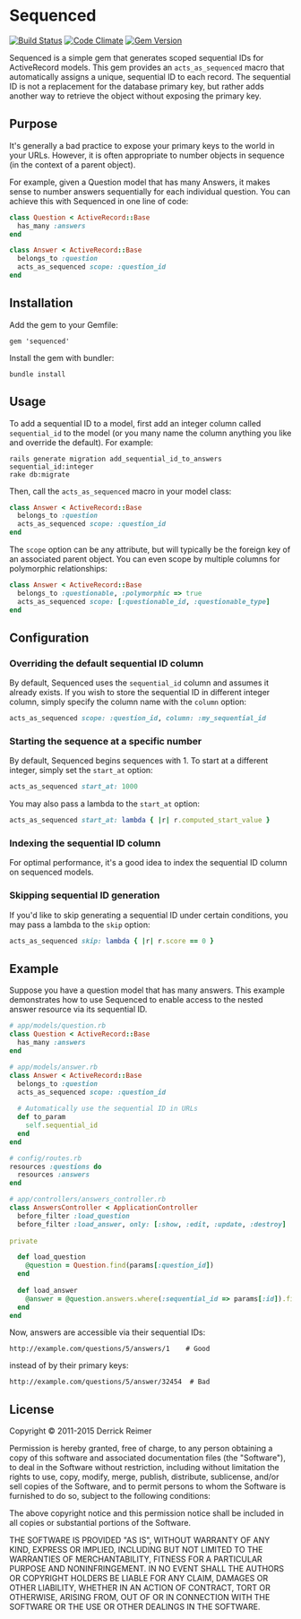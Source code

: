 # Sequenced

[![Build Status](https://travis-ci.org/djreimer/sequenced.png)](https://travis-ci.org/djreimer/sequenced)
[![Code Climate](https://codeclimate.com/github/djreimer/sequenced.png)](https://codeclimate.com/github/djreimer/sequenced)
[![Gem Version](https://badge.fury.io/rb/sequenced.png)](http://badge.fury.io/rb/sequenced)

Sequenced is a simple gem that generates scoped sequential IDs for 
ActiveRecord models. This gem provides an `acts_as_sequenced` macro that 
automatically assigns a unique, sequential ID to each record. The sequential ID is 
not a replacement for the database primary key, but rather adds another way to 
retrieve the object without exposing the primary key.

## Purpose

It's generally a bad practice to expose your primary keys to the world 
in your URLs. However, it is often appropriate to number objects in sequence 
(in the context of a parent object).

For example, given a Question model that has many Answers, it makes sense
to number answers sequentially for each individual question. You can achieve 
this with Sequenced in one line of code:

```ruby
class Question < ActiveRecord::Base
  has_many :answers
end

class Answer < ActiveRecord::Base
  belongs_to :question
  acts_as_sequenced scope: :question_id
end
```

## Installation

Add the gem to your Gemfile:
   
    gem 'sequenced'

Install the gem with bundler:

    bundle install

## Usage

To add a sequential ID to a model, first add an integer column called
`sequential_id` to the model (or you many name the column anything you
like and override the default). For example:

    rails generate migration add_sequential_id_to_answers sequential_id:integer
    rake db:migrate

Then, call the `acts_as_sequenced` macro in your model class:

```ruby
class Answer < ActiveRecord::Base
  belongs_to :question
  acts_as_sequenced scope: :question_id
end
```

The `scope` option can be any attribute, but will typically be the foreign
key of an associated parent object. You can even scope by multiple columns
for polymorphic relationships:

```ruby
class Answer < ActiveRecord::Base
  belongs_to :questionable, :polymorphic => true
  acts_as_sequenced scope: [:questionable_id, :questionable_type]
end
```

## Configuration

### Overriding the default sequential ID column

By default, Sequenced uses the `sequential_id` column and assumes it already 
exists. If you wish to store the sequential ID in different integer column, 
simply specify the column name with the `column` option:

```ruby
acts_as_sequenced scope: :question_id, column: :my_sequential_id
```

### Starting the sequence at a specific number

By default, Sequenced begins sequences with 1. To start at a different 
integer, simply set the `start_at` option:

```ruby
acts_as_sequenced start_at: 1000
```

You may also pass a lambda to the `start_at` option:

```ruby
acts_as_sequenced start_at: lambda { |r| r.computed_start_value }
```

### Indexing the sequential ID column

For optimal performance, it's a good idea to index the sequential ID column
on sequenced models.

### Skipping sequential ID generation

If you'd like to skip generating a sequential ID under certain conditions,
you may pass a lambda to the `skip` option:

```ruby
acts_as_sequenced skip: lambda { |r| r.score == 0 }
```

## Example

Suppose you have a question model that has many answers. This example 
demonstrates how to use Sequenced to enable access to the nested answer
resource via its sequential ID.

```ruby
# app/models/question.rb
class Question < ActiveRecord::Base
  has_many :answers
end

# app/models/answer.rb
class Answer < ActiveRecord::Base
  belongs_to :question
  acts_as_sequenced scope: :question_id
  
  # Automatically use the sequential ID in URLs
  def to_param
    self.sequential_id
  end
end

# config/routes.rb
resources :questions do
  resources :answers
end

# app/controllers/answers_controller.rb
class AnswersController < ApplicationController
  before_filter :load_question
  before_filter :load_answer, only: [:show, :edit, :update, :destroy]
  
private

  def load_question
    @question = Question.find(params[:question_id])
  end
  
  def load_answer
    @answer = @question.answers.where(:sequential_id => params[:id]).first
  end
end
```

Now, answers are accessible via their sequential IDs:

    http://example.com/questions/5/answers/1    # Good

instead of by their primary keys:

    http://example.com/questions/5/answer/32454  # Bad

## License

Copyright &copy; 2011-2015 Derrick Reimer

Permission is hereby granted, free of charge, to any person obtaining
a copy of this software and associated documentation files (the
"Software"), to deal in the Software without restriction, including
without limitation the rights to use, copy, modify, merge, publish,
distribute, sublicense, and/or sell copies of the Software, and to
permit persons to whom the Software is furnished to do so, subject to
the following conditions:

The above copyright notice and this permission notice shall be
included in all copies or substantial portions of the Software.

THE SOFTWARE IS PROVIDED "AS IS", WITHOUT WARRANTY OF ANY KIND,
EXPRESS OR IMPLIED, INCLUDING BUT NOT LIMITED TO THE WARRANTIES OF
MERCHANTABILITY, FITNESS FOR A PARTICULAR PURPOSE AND
NONINFRINGEMENT. IN NO EVENT SHALL THE AUTHORS OR COPYRIGHT HOLDERS BE
LIABLE FOR ANY CLAIM, DAMAGES OR OTHER LIABILITY, WHETHER IN AN ACTION
OF CONTRACT, TORT OR OTHERWISE, ARISING FROM, OUT OF OR IN CONNECTION
WITH THE SOFTWARE OR THE USE OR OTHER DEALINGS IN THE SOFTWARE.
